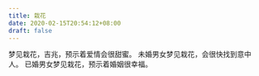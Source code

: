 ```yaml
---
title: 栽花
date: 2020-02-15T20:54:12+08:00
draft: false
---
```


梦见栽花，吉兆，预示着爱情会很甜蜜。
未婚男女梦见栽花，会很快找到意中人。
已婚男女梦见栽花，预示着婚姻很幸福。
